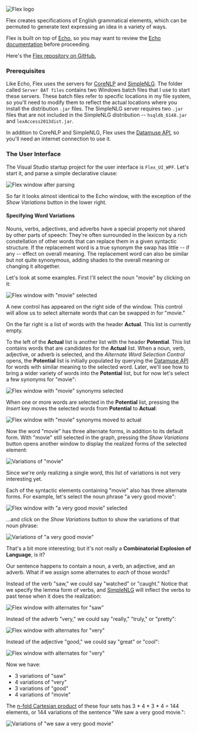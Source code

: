 ![Flex logo](/images/FlexLogo.png)

Flex creates specifications of English grammatical elements, which can be permuted to generate text expressing an idea in a variety of ways.

Flex is built on top of [Echo](https://github.com/GregWickham/Echo), so you may want to review the [Echo documentation](https://gregwickham.github.io/Echo/) before proceeding.

Here's the [Flex repository on GitHub.](https://github.com/GregWickham/Flex)

### Prerequisites

Like Echo, Flex uses the servers for [CoreNLP](https://stanfordnlp.github.io/CoreNLP/) and [SimpleNLG](https://github.com/simplenlg/simplenlg).  The folder called `Server BAT files` contains two Windows batch files that I use to start these servers.  These batch files refer to specific locations in my file system, so you'll need to modify them to reflect the actual locations where you install the distribution `.jar` files.  The SimpleNLG server requires two `.jar` files that are not included in the SimpleNLG distribution -- `hsqldb_6148.jar` and `lexAccess2013dist.jar`.

In addition to CoreNLP and SimpleNLG, Flex uses the [Datamuse API](https://www.datamuse.com/api/), so you'll need an internet connection to use it.

### The User Interface

The Visual Studio startup project for the user interface is `Flex_UI_WPF`.  Let's start it, and parse a simple declarative clause:

![Flex window after parsing](/images/ParsedSDC.jpg)

So far it looks almost identical to the Echo window, with the exception of the *Show Variations* button in the lower right.

#### Specifying Word Variations

Nouns, verbs, adjectives, and adverbs have a special property not shared by other parts of speech:  They're often surrounded in the lexicon by a rich constellation of other words that can replace them in a given syntactic structure.  If the replacement word is a true synonym the swap has little -- if any -- effect on overall meaning.  The replacement word can also be similar but not quite synonymous, adding shades to the overall meaning or changing it altogether.

Let's look at some examples.  First I'll select the noun "movie" by clicking on it:

![Flex window with "movie" selected](/images/MovieSelected.jpg)

A new control has appeared on the right side of the window.  This control will allow us to select alternate words that can be swapped in for "movie."

On the far right is a list of words with the header **Actual**.  This list is currently empty.

To the left of the **Actual** list is another list with the header **Potential**.  This list contains words that are candidates for the **Actual** list.  When a noun, verb, adjective, or adverb is selected, and the *Alternate Word Selection Control* opens, the **Potential** list is initially populated by querying the [Datamuse API](https://www.datamuse.com/api/) for words with similar meaning to the selected word.  Later, we'll see how to bring a wider variety of words into the **Potential** list, but for now let's select a few synonyms for "movie":

![Flex window with "movie" synonyms selected](/images/MovieSynonymsSelected.jpg)

When one or more words are selected in the **Potential** list, pressing the *Insert* key moves the selected words from **Potential** to **Actual**:

![Flex window with "movie" synonyms moved to actual](/images/MovieSynonymsMovedToActual.jpg)

Now the word "movie" has three alternate forms, in addition to its default form.  With "movie" still selected in the graph, pressing the *Show Variations* button opens another window to display the realized forms of the selected element:

![Variations of "movie"](/images/VariationsOfMovie.jpg)

Since we're only realizing a single word, this list of variations is not very interesting yet.

Each of the syntactic elements containing "movie" also has three alternate forms.  For example, let's select the noun phrase "a very good movie":

![Flex window with "a very good movie" selected](/images/AVeryGoodMovieSelected.jpg)

...and click on the *Show Variations* button to show the variations of that noun phrase:

![Variations of "a very good movie"](/images/VariationsOfAVeryGoodMovie.jpg)

That's a bit more interesting; but it's not really a **Combinatorial Explosion of Language**, is it?

Our sentence happens to contain a noun, a verb, an adjective, and an adverb.  What if we assign some alternates to *each* of those words?

Instead of the verb "saw," we could say "watched" or "caught."  Notice that we specify the lemma form of verbs, and [SimpleNLG](https://github.com/simplenlg/simplenlg) will inflect the verbs to past tense when it does the realization:

![Flex window with alternates for "saw"](/images/AlternatesForSaw.jpg)

Instead of the adverb "very," we could say "really," "truly," or "pretty":

![Flex window with alternates for "very"](/images/AlternatesForVery.jpg)

Instead of the adjective "good," we could say "great" or "cool":

![Flex window with alternates for "very"](/images/AlternatesForGood.jpg)

Now we have:

* 3 variations of "saw"
* 4 variations of "very"
* 3 variations of "good"
* 4 variations of "movie"

The [n-fold Cartesian product](https://en.wikipedia.org/wiki/Cartesian_product) of these four sets has 3 * 4 * 3 * 4 = 144 elements, or 144 variations of the sentence "We saw a very good movie.":

![Variations of "we saw a very good movie"](/images/VariationsOfWeSawAVeryGoodMovie.jpg)

